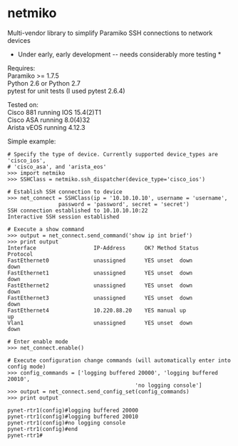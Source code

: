 netmiko
=======

Multi-vendor library to simplify Paramiko SSH connections to network devices

* Under early, early development -- needs considerably more testing *

Requires:  
Paramiko >= 1.7.5  
Python 2.6 or Python 2.7  
pytest for unit tests (I used pytest 2.6.4)  

Tested on:  
Cisco 881 running IOS 15.4(2)T1  
Cisco ASA running 8.0(4)32  
Arista vEOS running 4.12.3  
   
   
Simple example:  

```
# Specify the type of device. Currently supported device_types are 'cisco_ios',
# 'cisco_asa', and 'arista_eos'
>>> import netmiko
>>> SSHClass = netmiko.ssh_dispatcher(device_type='cisco_ios')
```

```
# Establish SSH connection to device
>>> net_connect = SSHClass(ip = '10.10.10.10', username = 'username', 
                password = 'password', secret = 'secret')
SSH connection established to 10.10.10.10:22
Interactive SSH session established
```

```
# Execute a show command
>>> output = net_connect.send_command('show ip int brief')
>>> print output
Interface                  IP-Address      OK? Method Status                Protocol
FastEthernet0              unassigned      YES unset  down                  down    
FastEthernet1              unassigned      YES unset  down                  down    
FastEthernet2              unassigned      YES unset  down                  down    
FastEthernet3              unassigned      YES unset  down                  down    
FastEthernet4              10.220.88.20    YES manual up                    up      
Vlan1                      unassigned      YES unset  down                  down    
```

```
# Enter enable mode
>>> net_connect.enable()
```

```
# Execute configuration change commands (will automatically enter into config mode)
>>> config_commands = ['logging buffered 20000', 'logging buffered 20010', 
                                        'no logging console']
>>> output = net_connect.send_config_set(config_commands)
>>> print output

pynet-rtr1(config)#logging buffered 20000
pynet-rtr1(config)#logging buffered 20010
pynet-rtr1(config)#no logging console
pynet-rtr1(config)#end
pynet-rtr1#
```

